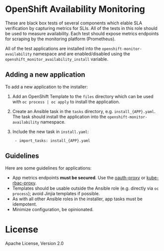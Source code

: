 # OpenShift Availability Monitoring

These are black box tests of several components which elable SLA verification by
capturing metrics for SLIs. All of the tests in this role should be used to
measure availability. Each test should expose metrics endpoints for scraping by
the monitoring platform (Prometheus).

All of the test applications are installed into the `openshift-monitor-availability` namespace and are enabled/disabled using the `openshift_monitor_availability_install` variable.

## Adding a new application

To add a new application to the installer:

1. Add an OpenShift Template to the `files` directory which can be used with `oc process | oc apply` to install the application.
2. Create an Ansible task in the `tasks` directory, e.g. `install_{APP}.yaml`. The task should install the application into the `openshift-monitor-availability` namespace.
3. Include the new task in `install.yaml`:

        - import_tasks: install_{APP}.yaml


## Guidelines

Here are some guidelines for applications:

* App metrics endpoints **must be secured**. Use the [oauth-proxy](https://github.com/openshift/oauth-proxy) or [kube-rbac-proxy](https://github.com/brancz/kube-rbac-proxy).
* Templates should be usable outside the Ansible role (e.g. directly via `oc process`); avoid Jinjia templates if possible.
* As with all other Ansible roles in the installer, app tasks must be idempotent.
* Minimize configuration, be opinionated.

# License

Apache License, Version 2.0
